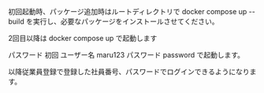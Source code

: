 初回起動時、パッケージ追加時はルートディレクトリで
docker compose up --build
を実行し、必要なパッケージをインストールさせてください。

2回目以降は
docker compose up
で起動します

パスワード
初回
ユーザー名 maru123
パスワード password
で起動します。

以降従業員登録で登録した社員番号、パスワードでログインできるようになります。